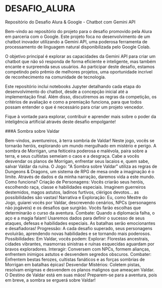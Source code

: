 # DESAFIO_ALURA
Repositório do Desafio Alura & Google - Chatbot com Gemini API

Bem-vindo ao repositório do projeto para o desafio promovido pela Alura em parceria com o Google. Este projeto foca no desenvolvimento de um chatbot inovador utilizando a Gemini API, uma poderosa ferramenta de processamento de linguagem natural disponibilizada pelo Google Colab.

O objetivo principal é explorar as capacidades da Gemini API para criar um chatbot que não só responda de forma eficiente e inteligente, mas também encante e surpreenda seus usuários. Ao participar deste desafio, estamos competindo pelo prêmio de melhores projetos, uma oportunidade incrível de reconhecimento na comunidade de tecnologia.

Este repositório inclui notebooks Jupyter detalhando cada etapa do desenvolvimento do chatbot, desde a concepção inicial até a implementação final. Além disso, discutiremos as regras da competição, os critérios de avaliação e como a premiação funciona, para que todos possam entender o que é necessário para criar um projeto vencedor.

Fique à vontade para explorar, contribuir e aprender mais sobre o poder da inteligência artificial através deste desafio empolgante!

###A Sombra sobre Valdar

Bem-vindos, aventureiros, à terra sombria de Valdar!
Neste jogo, vocês se tornarão heróis, explorando um mundo mergulhado em mistério e perigo. A sombra de Morrigan, uma feiticeira poderosa e malévola, paira sobre a terra, e seus cultistas semeiam o caos e a desgraça. Cabe a vocês desvendar os planos de Morrigan, enfrentar seus lacaios e, quem sabe, salvar Valdar da ruína.
O Jogo:
"A Sombra sobre Valdar" utiliza as regras de Dungeons & Dragons, um sistema de RPG de mesa onde a imaginação é o limite. Através de dados e da minha narração, daremos vida a este mundo.
Como funciona?
Criação de Personagens: Vocês criarão seus heróis, escolhendo raça, classe e habilidades especiais. Imaginem guerreiros destemidos, magos astutos, ladinos furtivos, clérigos devotos... as possibilidades são vastas!
Narrativa e Exploração: Eu, como Mestre do Jogo, guiarei vocês por Valdar, descrevendo cenários, NPCs (personagens não jogáveis) e os desafios que surgirão. Vocês farão escolhas que determinarão o curso da aventura.
Combate: Quando a diplomacia falha, o aço e a magia falam! Usaremos dados para definir o sucesso de seus ataques, defesas e habilidades especiais. As batalhas serão emocionantes e desafiadoras!
Progressão: A cada desafio superado, seus personagens evoluirão, aprendendo novas habilidades e se tornando mais poderosos.
Possibilidades:
Em Valdar, vocês podem:
Explorar: Florestas ancestrais, cidades vibrantes, masmorras sinistras e ruínas esquecidas aguardam por bravos exploradores.
Interagir: Conversem com NPCs, formem alianças, enfrentem inimigos astutos e desvendem segredos obscuros.
Combater: Enfrentem bestas ferozes, cultistas fanáticos e as forças sombrias de Morrigan em batalhas épicas!
Desvendar Mistérios: Coletem pistas, resolvam enigmas e desvendem os planos malignos que ameaçam Valdar.
O Destino de Valdar está em suas mãos!
Preparem-se para a aventura, pois em breve, a sombra se erguerá sobre Valdar!
